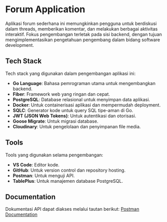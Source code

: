 # Forum Application

Aplikasi forum sederhana ini memungkinkan pengguna untuk berdiskusi dalam threads, memberikan komentar, dan melakukan berbagai aktivitas interaktif. Fokus pengembangan terletak pada sisi backend, dengan tujuan mengimplementasikan pengetahuan pengembang dalam bidang software development.

## Tech Stack
Tech stack yang digunakan dalam pengembangan aplikasi ini:
- **Go Language**: Bahasa pemrograman utama untuk mengembangkan backend.
- **Fiber**: Framework web yang ringan dan cepat.
- **PostgreSQL**: Database relasional untuk menyimpan data aplikasi.
- **Docker**: Untuk containerisasi aplikasi dan mempermudah deployment.
- **SQLC**: Generator kode untuk query SQL tipe-aman di Go.
- **JWT (JSON Web Tokens)**: Untuk autentikasi dan otorisasi.
- **Goose Migrate**: Untuk migrasi database.
- **Cloudinary**: Untuk pengelolaan dan penyimpanan file media.

## Tools
Tools yang digunakan selama pengembangan:
- **VS Code**: Editor kode.
- **GitHub**: Untuk version control dan repository hosting.
- **Postman**: Untuk menguji API.
- **TablePlus**: Untuk manajemen database PostgreSQL.

## Documentation
Dokumentasi API dapat diakses melalui tautan berikut:
[Postman Documentation](<masukkan tautan dokumentasi Postman Anda di sini>)
